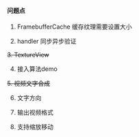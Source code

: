 #### 问题点

1. FramebufferCache 缓存纹理需要设置大小

2. handler 同步异步验证

~~3. TextureView~~

4. 接入算法demo

~~5. 视频文字合成~~

6. 文字方向

7. 输出视频格式

8. 支持缩放移动
